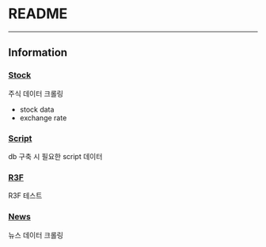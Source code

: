 # README

---

## Information

### [Stock](./01_Stock)

주식 데이터 크롤링

- stock data
- exchange rate

### [Script](./02_Script)

db 구축 시 필요한 script 데이터

### [R3F](./03_R3F)

R3F 테스트

### [News](./04_News)

뉴스 데이터 크롤링

